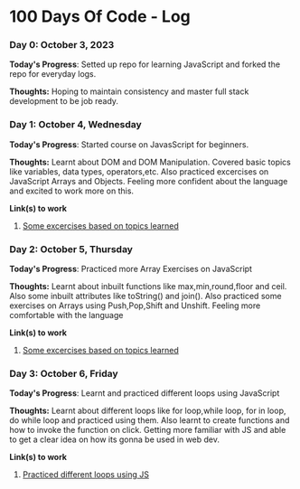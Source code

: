 # 100 Days Of Code - Log

### Day 0: October 3, 2023 

**Today's Progress**: Setted up repo for learning JavaScript and forked the repo for everyday logs.

**Thoughts:** Hoping to maintain consistency and master full stack development to be job ready. 

### Day 1: October 4, Wednesday

**Today's Progress**: Started course on JavasScript for beginners.

**Thoughts:** Learnt about DOM and DOM Manipulation. Covered basic topics like variables, data types, operators,etc. Also practiced excercises on JavaScript Arrays and Objects. Feeling more confident about the language and excited to work more on this.

**Link(s) to work**
1. [Some excercises based on topics learned](https://github.com/AnuranjN/Learning_JavaScript/commit/695fc2cb88b90660c7cbe1f98593b2cdc89df7a8)

### Day 2: October 5, Thursday

**Today's Progress**: Practiced more Array Exercises on JavaScript

**Thoughts:** Learnt about inbuilt functions like max,min,round,floor and ceil. Also some inbuilt attributes like toString() and join(). Also practiced some exercises on Arrays using Push,Pop,Shift and Unshift. Feeling more comfortable with the language

**Link(s) to work**
1. [Some excercises based on topics learned](https://github.com/AnuranjN/Learning_JavaScript/commit/91f43a3318740b3eb8cd4dca74e572f93e5a4c36)

### Day 3: October 6, Friday

**Today's Progress**: Learnt and practiced different loops using JavaScript

**Thoughts:** Learnt about different loops like for loop,while loop, for in loop, do while loop and practiced using them. Also learnt to create functions and how to invoke the function on click. Getting more familiar with JS and able to get a clear idea on how its gonna be used in web dev.

**Link(s) to work**
1. [Practiced different loops using JS](https://github.com/AnuranjN/Learning_JavaScript/commit/12d30bb4374e105fe733d5fbd4c4d2145789485e)
